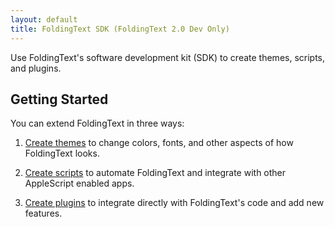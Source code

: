 ```yaml
---
layout: default
title: FoldingText SDK (FoldingText 2.0 Dev Only)
---
```


Use FoldingText's software development kit (SDK) to create themes, scripts, and plugins.

## Getting Started

You can extend FoldingText in three ways:

1. [Create themes](themes) to change colors, fonts, and other aspects of how FoldingText looks.

2. [Create scripts](scripts) to automate FoldingText and integrate with other AppleScript enabled apps.

3. [Create plugins](plugins) to integrate directly with FoldingText's code and add new features.